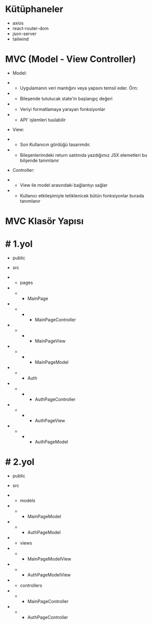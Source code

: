 # Kütüphaneler

- axios
- react-router-dom
- json-server
- tailwind

# MVC (Model - View Controller)

- Model:

* - Uygulamanın veri mantığını veya yapsını temsil eder. Örn:
* - Bileşende tutulucak state'in başlangıç değeri
* - Veriyi formatlamaya yarayan fonksiyonlar
* - API' işlemleri tuulabilir

- View:

* - Son Kullanıcın gördüğü tasarımdır.
* - Bileşenlerimdeki return satıtında yazdığımız JSX elemetleri bu bilşende tanımlanır

- Controller:

* - View ile model arasındaki bağlantıyı sağlar
* - Kullanıcı etkileşimiyle tetiklenicek bütün fonksiyonlar burada tanımlanır

# MVC Klasör Yapısı

# # 1.yol

- public
- src
- - pages

- - - MainPage
- - - - MainPageController
- - - - MainPageView
- - - - MainPageModel

- - - Auth
- - - - AuthPageController
- - - - AuthPageView
- - - - AuthPageModel

# # 2.yol

- public
- src

- - models
- - - MainPageModel
- - - AuthPageModel

- - views
- - - MainPageModelView
- - - AuthPageModelView

- - controllers
- - - MainPageController
- - - AuthPageController
